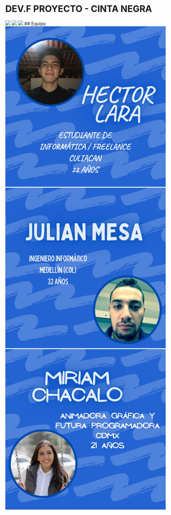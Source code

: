 # DEV.F PROYECTO - CINTA NEGRA
<img src= "images/4.jpeg">
<img src= "images/5.jpeg">
<img src= "images/6.jpeg">
## Equipo

<img src= "images/hector.jpeg">
<img src= "images/julian.jpeg">
<img src= "images/miriam.jpeg">

